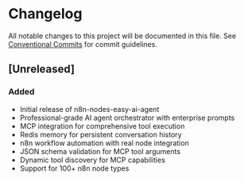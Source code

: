 # Changelog

All notable changes to this project will be documented in this file. See [Conventional Commits](https://conventionalcommits.org) for commit guidelines.

## [Unreleased]

### Added
- Initial release of n8n-nodes-easy-ai-agent
- Professional-grade AI agent orchestrator with enterprise prompts
- MCP integration for comprehensive tool execution
- Redis memory for persistent conversation history
- n8n workflow automation with real node integration
- JSON schema validation for MCP tool arguments
- Dynamic tool discovery for MCP capabilities
- Support for 100+ n8n node types
